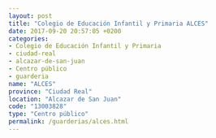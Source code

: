 ```yaml
---
layout: post
title: "Colegio de Educación Infantil y Primaria ALCES"
date: 2017-09-20 20:57:05 +0200
categories:
- Colegio de Educación Infantil y Primaria
- ciudad-real
- alcazar-de-san-juan
- Centro público
- guarderia
name: "ALCES"
province: "Ciudad Real"
location: "Alcazar de San Juan"
code: "13003828"
type: "Centro público"
permalink: /guarderias/alces.html
---
```


